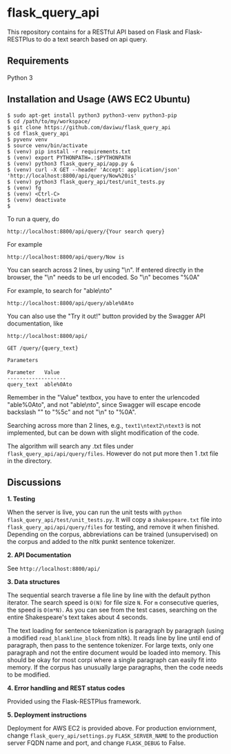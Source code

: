 # flask_query_api

This repository contains for a RESTful API based on Flask and Flask-RESTPlus to do a text search based on api query.

## Requirements
Python 3

## Installation and Usage (AWS EC2 Ubuntu)

```
$ sudo apt-get install python3 python3-venv python3-pip
$ cd /path/to/my/workspace/
$ git clone https://github.com/daviwu/flask_query_api
$ cd flask_query_api
$ pyvenv venv
$ source venv/bin/activate
$ (venv) pip install -r requirements.txt
$ (venv) export PYTHONPATH=.:$PYTHONPATH
$ (venv) python3 flask_query_api/app.py &
$ (venv) curl -X GET --header 'Accept: application/json' 'http://localhost:8800/api/query/Now%20is'
$ (venv) python3 flask_query_api/test/unit_tests.py
$ (venv) fg
$ (venv) <Ctrl-C>
$ (venv) deactivate
$
```
To run a query, do 

```
http://localhost:8800/api/query/{Your search query}
```

For example
```
http://localhost:8800/api/query/Now is
```

You can search across 2 lines, by using "\n". 
If entered directly in the browser, the "\n" needs to be url encoded. 
So "\n" becomes "%0A" 

For example, to search for "able\nto"
```
http://localhost:8800/api/query/able%0Ato
```

You can also use the "Try it out!" button provided by the Swagger API documentation, like
```
http://localhost:8800/api/

GET /query/{query_text} 

Parameters

Parameter   Value
-------------------
query_text  able%0Ato  
```

Remember in the "Value" textbox, you have to enter the urlencoded "able%0Ato", and not "able\nto", since Swagger will escape encode backslash "\" to "%5c" and not "\n" to "%0A". 

Searching across more than 2 lines, e.g., `text1\ntext2\ntext3` is not implemented, but can be down with slight modification of the code. 

The algorithm will search any .txt files under `flask_query_api/api/query/files`. However do not put more then 1 .txt file in the directory. 

## Discussions

**1. Testing**

   When the server is live, you can run the unit tests with `python flask_query_api/test/unit_tests.py`. It will copy a `shakespeare.txt` file into `flask_query_api/api/query/files` for testing, and remove it when finished. Depending on the corpus, abbreviations can be trained (unsupervised) on the corpus and added to the nltk punkt sentence tokenizer. 

**2. API Documentation**

   See `http://localhost:8800/api/`

**3. Data structures**

   The sequential search traverse a file line by line with the default python iterator. The search speed is `O(N)` for file size `N`. For `m` consecutive queries, the speed is `O(m*N)`. As you can see from the test cases, searching on the entire Shakespeare's text takes about 4 seconds. 

   The text loading for sentence tokenization is paragraph by paragraph (using a modified `read_blankline_block` from nltk). It reads line by line until end of paragraph, then pass to the sentence tokenizer. For large texts, only one paragraph and not the entire document would be loaded into memory. This should be okay for most corpi where a single paragraph can easily fit into memory. If the corpus has unusually large paragraphs, then the code needs to be modified. 

**4. Error handling and REST status codes**

Provided using the Flask-RESTPlus framework. 

**5. Deployment instructions**

Deployment for AWS EC2 is provided above. For production enviornment, change `flask_query_api/settings.py` `FLASK_SERVER_NAME` to the production server FQDN name and port, and change `FLASK_DEBUG` to False.

